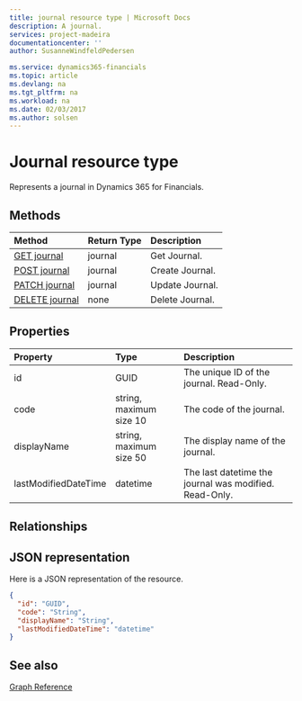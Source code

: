 ```yaml
---
title: journal resource type | Microsoft Docs
description: A journal.
services: project-madeira
documentationcenter: ''
author: SusanneWindfeldPedersen

ms.service: dynamics365-financials
ms.topic: article
ms.devlang: na
ms.tgt_pltfrm: na
ms.workload: na
ms.date: 02/03/2017
ms.author: solsen
---
```


# Journal resource type
Represents a journal in Dynamics 365 for Financials.

## Methods

| Method       | Return Type  |Description|
|:---------------|:--------|:----------|
|[GET journal](../api/dynamics_get_journal.md)|journal|Get Journal.|
|[POST journal](../api/dynamics_create_journal.md)|journal|Create Journal.|
|[PATCH journal](../api/dynamics_update_journal.md)|journal|Update Journal.|
|[DELETE journal](../api/dynamics_delete_journal.md)|none|Delete Journal.|

## Properties
| Property	   | Type	|Description|
|:---------------|:--------|:----------|
|id|GUID|The unique ID of the journal. Read-Only.|
|code|string, maximum size 10| The code of the journal.|
|displayName|string, maximum size 50| The display name of the journal.|
|lastModifiedDateTime|datetime|The last datetime the journal was modified. Read-Only.|

## Relationships

## JSON representation

Here is a JSON representation of the resource.


```json
{
  "id": "GUID",
  "code": "String",
  "displayName": "String",
  "lastModifiedDateTime": "datetime"
}
```

## See also
[Graph Reference](../api/dynamics_graph_reference.md)  
